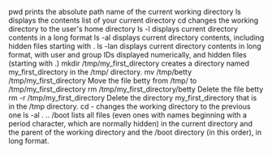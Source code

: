pwd prints the absolute path name of the current working directory
ls displays the contents list of your current directory
cd changes the working directory to the user's home directory
ls -l displays current directory contents in a long format
ls -al displays current directory contents, including hidden files starting with .
ls -lan displays current directory contents in long format, with user and group IDs displayed numerically, and hidden files (starting with .)
mkdir /tmp/my_first_directory creates a directory named my_first_directory in the /tmp/ directory.
mv /tmp/betty /tmp/my_first_directory Move the file betty from /tmp/ to /tmp/my_first_directory
rm /tmp/my_first_directory/betty Delete the file betty
rm -r /tmp/my_first_directory Delete the directory my_first_directory that is in the /tmp directory.
cd - changes the working directory to the previous one
ls -al . .. /boot lists all files (even ones with names beginning with a period character, which are normally hidden) in the current directory and the parent of the working directory and the /boot directory (in this order), in long format.

